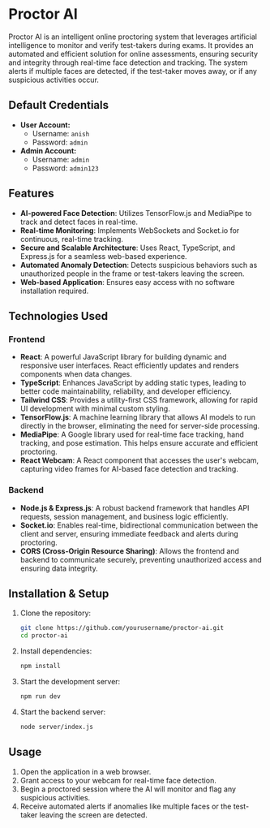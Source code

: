 # Proctor AI

Proctor AI is an intelligent online proctoring system that leverages artificial intelligence to monitor and verify test-takers during exams. It provides an automated and efficient solution for online assessments, ensuring security and integrity through real-time face detection and tracking. The system alerts if multiple faces are detected, if the test-taker moves away, or if any suspicious activities occur.

## Default Credentials
- **User Account:**
  - Username: `anish`
  - Password: `admin`
- **Admin Account:**
  - Username: `admin`
  - Password: `admin123`

## Features
- **AI-powered Face Detection**: Utilizes TensorFlow.js and MediaPipe to track and detect faces in real-time.
- **Real-time Monitoring**: Implements WebSockets and Socket.io for continuous, real-time tracking.
- **Secure and Scalable Architecture**: Uses React, TypeScript, and Express.js for a seamless web-based experience.
- **Automated Anomaly Detection**: Detects suspicious behaviors such as unauthorized people in the frame or test-takers leaving the screen.
- **Web-based Application**: Ensures easy access with no software installation required.

## Technologies Used
### Frontend
- **React**: A powerful JavaScript library for building dynamic and responsive user interfaces. React efficiently updates and renders components when data changes.
- **TypeScript**: Enhances JavaScript by adding static types, leading to better code maintainability, reliability, and developer efficiency.
- **Tailwind CSS**: Provides a utility-first CSS framework, allowing for rapid UI development with minimal custom styling.
- **TensorFlow.js**: A machine learning library that allows AI models to run directly in the browser, eliminating the need for server-side processing.
- **MediaPipe**: A Google library used for real-time face tracking, hand tracking, and pose estimation. This helps ensure accurate and efficient proctoring.
- **React Webcam**: A React component that accesses the user's webcam, capturing video frames for AI-based face detection and tracking.

### Backend
- **Node.js & Express.js**: A robust backend framework that handles API requests, session management, and business logic efficiently.
- **Socket.io**: Enables real-time, bidirectional communication between the client and server, ensuring immediate feedback and alerts during proctoring.
- **CORS (Cross-Origin Resource Sharing)**: Allows the frontend and backend to communicate securely, preventing unauthorized access and ensuring data integrity.

## Installation & Setup
1. Clone the repository:
   ```sh
   git clone https://github.com/yourusername/proctor-ai.git
   cd proctor-ai
   ```
2. Install dependencies:
   ```sh
   npm install
   ```
3. Start the development server:
   ```sh
   npm run dev
   ```
4. Start the backend server:
   ```sh
   node server/index.js
   ```

## Usage
1. Open the application in a web browser.
2. Grant access to your webcam for real-time face detection.
3. Begin a proctored session where the AI will monitor and flag any suspicious activities.
4. Receive automated alerts if anomalies like multiple faces or the test-taker leaving the screen are detected.
